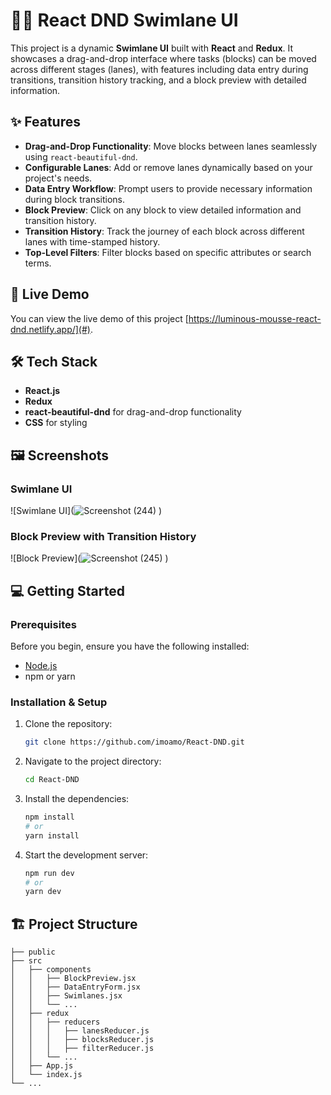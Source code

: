 # 🏊‍♂️ React DND Swimlane UI

This project is a dynamic **Swimlane UI** built with **React** and **Redux**. It showcases a drag-and-drop interface where tasks (blocks) can be moved across different stages (lanes), with features including data entry during transitions, transition history tracking, and a block preview with detailed information.

## ✨ Features

- **Drag-and-Drop Functionality**: Move blocks between lanes seamlessly using `react-beautiful-dnd`.
- **Configurable Lanes**: Add or remove lanes dynamically based on your project's needs.
- **Data Entry Workflow**: Prompt users to provide necessary information during block transitions.
- **Block Preview**: Click on any block to view detailed information and transition history.
- **Transition History**: Track the journey of each block across different lanes with time-stamped history.
- **Top-Level Filters**: Filter blocks based on specific attributes or search terms.

## 🚀 Live Demo

You can view the live demo of this project [https://luminous-mousse-react-dnd.netlify.app/](#).

## 🛠️ Tech Stack

- **React.js**
- **Redux**
- **react-beautiful-dnd** for drag-and-drop functionality
- **CSS** for styling

## 🖼️ Screenshots

### Swimlane UI
![Swimlane UI](![Screenshot (244)](https://github.com/user-attachments/assets/5763beed-91e4-4c29-9355-ce0637668696)
)

### Block Preview with Transition History
![Block Preview](![Screenshot (245)](https://github.com/user-attachments/assets/67c9ef32-cb88-477e-897d-c62c9dc2bada)
)

## 💻 Getting Started

### Prerequisites

Before you begin, ensure you have the following installed:

- [Node.js](https://nodejs.org/)
- npm or yarn

### Installation & Setup

1. Clone the repository:
    ```bash
    git clone https://github.com/imoamo/React-DND.git
    ```
2. Navigate to the project directory:
    ```bash
    cd React-DND
    ```
3. Install the dependencies:
    ```bash
    npm install
    # or
    yarn install
    ```
4. Start the development server:
    ```bash
    npm run dev
    # or
    yarn dev
    ```

## 🏗️ Project Structure

```plaintext
├── public
├── src
│   ├── components
│   │   ├── BlockPreview.jsx
│   │   ├── DataEntryForm.jsx
│   │   ├── Swimlanes.jsx
│   │   └── ...
│   ├── redux
│   │   ├── reducers
│   │   │   ├── lanesReducer.js
│   │   │   ├── blocksReducer.js
│   │   │   ├── filterReducer.js
│   │   └── ...
│   ├── App.js
│   └── index.js
└── ...
